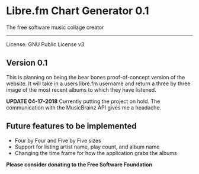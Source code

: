 Libre.fm Chart Generator 0.1
========================
The free software music collage creator

---

License: GNU Public License v3

## Version 0.1

This is planning on being the bear bones proof-of-concept version of the website. It will take in a users libre.fm username and return a three by three image of the most recent albums to which they have listened.

**UPDATE 04-17-2018**
Currently putting the project on hold. The communication with the MusicBrainz API gives me a headache.

## Future features to be implemented

* Four by Four and Five by Five sizes
* Support for listing artist name, play count, and album name
* Changing the time frame for how the application grabs the albums


**Please consider donating to the Free Software Foundation**
